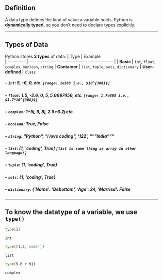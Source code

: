 ## Definition
A data type defines the kind of value a variable holds. Python is **dynamically typed**, so you don’t need to declare types explicitly. 

---

## Types of Data
Python stores **3 types** of data:
| Type      | Example            
| --------- | ------------------------------------------- |
| **Basic**     | `int`, `float`, `complex`, `boolean`, `string`
| **Container**   | `list`, `tuple`, `sets`, `dictionary`
| **User-defined** | `class`

##### - `int`: 5, -6, 0, etc. `[range: 1e308 i.e., $10^{308}$]`
##### - `float`: 1.5, -2.6, 0, 5, 5.6997456, etc.   `[range: 1.7e308 i.e., $1.7*10^{308}$]`
##### - `complex`: 1+5j, 6, 8j, 2.5+6.2j etc.
##### - `boolean`: True, False
##### - `string`: "Python", "I love coding", '122', """India"""
##### - `list`: [1, 'coding', True]   `[list is same thing as array in other language!]`
##### - `tuple`: (1, 'coding', True)
##### - `sets`: {1, 'coding', True}
##### - `dictionary`: {'Name': 'Debottam', 'Age': 24, 'Married': False

---

## To know the datatype of a variable, we use `type()`
```bash
type(1)
```
`int`

```bash
type([1,2,'code'])
```
`list`

```bash
type(5.6 + 9j)
```
`complex`


